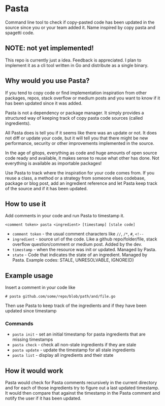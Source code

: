 # Pasta

Command line tool to check if copy-pasted code has been updated in the source since you or your team added it. Name inspired by copy pasta and spagetti code.

## NOTE: not yet implemented!

This repo is currently just a idea. Feedback is appreciated. I plan to implement it as a cli tool written in Go and distribute as a single binary.

## Why would you use Pasta?

If you tend to copy code or find implementation inspiration from other packages, repos, stack overflow or medium posts and you want to know if it has been updated since it was added.

Pasta is not a dependency or package manager. It simply provides a structured way of keeping track of copy pasta code sources (called ingredients).

All Pasta does is tell you if it seems like there was an update or not. It does not diff or update your code, but it will tell you that there might be new performance, security or other improvements implemented in the source.

In the age of gitops, everything as code and huge amounts of open source code ready and available, it makes sense to reuse what other has done. Not everything is available as importable packages!

Use Pasta to track where the inspiration for your code comes from. If you reuse a class, a method or a strategy from someone elses codebase, package or blog post, add an ingredient reference and let Pasta keep track of the source and if it has been updated.

## How to use it

Add comments in your code and run Pasta to timestamp it.

```<comment token> pasta <ingredient> [timestamp] [stale code]```

* `comment token` - the usual comment characters like `//`, `/*`, `#`, `<!--`
* `ingredient` - source url of the code. Like a github repo/folder/file, stack overflow question/comment or medium post. Added by the dev.
* `timestamp` - when the resource was init or updated. Managed by Pasta.
* `state` - Code that indicates the state of an ingredient. Managed by Pasta. Example codes: STALE, UNRESOLVABLE, IGNORE(D)

## Example usage

Insert a comment in your code like

```# pasta github.com/some/repo/blob/path/and/file.go```

Then use Pasta to keep track of the ingredients and if they have been updated since timestamp

### Commands

* `pasta init` - set an initial timestamp for pasta ingredients that are missing timestamps
* `pasta check` - check all non-stale ingredients if they are stale
* `pasta update` - update the timestamp for all stale ingredients
* `pasta list` - display all ingredients and their state

## How it would work

Pasta would check for Pasta comments recursively in the current directory and for each of those ingredients try to figure out a last updated timestamp.
It would then compare that against the timestamp in the Pasta comment and notify the user if it has been updated.
